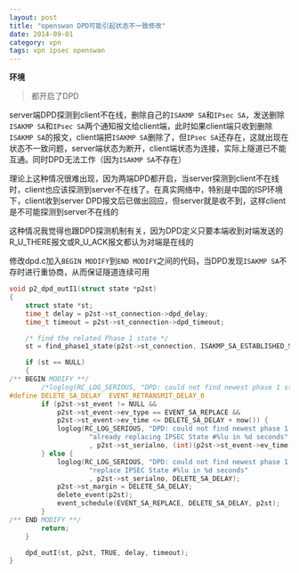 ```yaml
---
layout: post
title: "openswan DPD可能引起状态不一致修改"
date: 2014-09-01
category: vpn
tags: vpn ipsec openswan
---
```


**环境**
> 都开启了DPD

server端DPD探测到client不在线，删除自己的`ISAKMP SA`和`IPsec SA`，发送删除`ISAKMP SA`和`IPsec SA`两个通知报文给client端，此时如果client端只收到删除`ISAKMP SA`的报文，client端把`ISAKMP SA`删除了，但`IPsec SA`还存在，这就出现在状态不一致问题，server端状态为断开，client端状态为连接，实际上隧道已不能互通。同时DPD无法工作（因为`ISAKMP SA`不存在）

理论上这种情况很难出现，因为两端DPD都开启，当server探测到client不在线时，client也应该探测到server不在线了。在真实网络中，特别是中国的ISP环境下，client收到server DPD报文后已做出回应，但server就是收不到，这样client是不可能探测到server不在线的

这种情况我觉得也跟DPD探测机制有关，因为DPD定义只要本端收到对端发送的R_U_THERE报文或R_U_ACK报文都认为对端是在线的

修改dpd.c加入`BEGIN MODIFY`到`END MODIFY`之间的代码，当DPD发现`ISAKMP SA`不存时进行重协商，从而保证隧道连续可用

```c
void p2_dpd_outI1(struct state *p2st)
{
    struct state *st;
    time_t delay = p2st->st_connection->dpd_delay;
    time_t timeout = p2st->st_connection->dpd_timeout;

    /* find the related Phase 1 state */
    st = find_phase1_state(p2st->st_connection, ISAKMP_SA_ESTABLISHED_STATES);

    if (st == NULL)
    {
/** BEGIN MODIFY **/
        /*loglog(RC_LOG_SERIOUS, "DPD: could not find newest phase 1 state");*/
#define DELETE_SA_DELAY  EVENT_RETRANSMIT_DELAY_0
        if (p2st->st_event != NULL &&
            p2st->st_event->ev_type == EVENT_SA_REPLACE &&
            p2st->st_event->ev_time <= DELETE_SA_DELAY + now()) {
            loglog(RC_LOG_SERIOUS, "DPD: could not find newest phase 1 state: "
                    "already replacing IPSEC State #%lu in %d seconds"
                    , p2st->st_serialno, (int)(p2st->st_event->ev_time - now()));
        } else {
            loglog(RC_LOG_SERIOUS, "DPD: could not find newest phase 1 state: "
                    "replace IPSEC State #%lu in %d seconds"
                    , p2st->st_serialno, DELETE_SA_DELAY);
            p2st->st_margin = DELETE_SA_DELAY;
            delete_event(p2st);
            event_schedule(EVENT_SA_REPLACE, DELETE_SA_DELAY, p2st);
        }
/** END MODIFY **/
        return;
    }

    dpd_outI(st, p2st, TRUE, delay, timeout);
}
```
